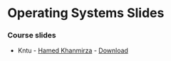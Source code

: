 # Operating Systems Slides

### Course slides
- Kntu - [Hamed Khanmirza](../../../../../professors/kntu/hamed-khanmirza.md) - [Download](https://raw.githubusercontent.com/MatinGhanbari/university-courses-collection/main/majors/computer-engineering/courses/operating-systems/slides/operating-systems.hamed-khanmirza.zip)